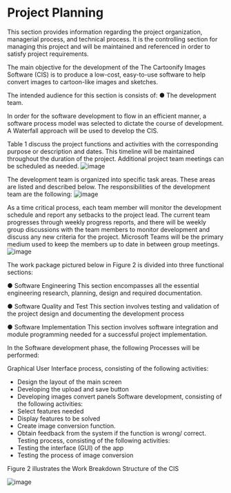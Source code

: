 # Project Planning
This section provides  information  regarding the  project  organization,  managerial  process, and technical  process.  It is the controlling section for managing this project and will be maintained and referenced in order to satisfy project requirements.

The main objective  for  the  development  of  the  The Cartoonify Images Software (CIS)  is to produce a low-cost, easy-to-use software to help convert images to cartoon-like images and sketches. 

The intended audience for this section is consists of: 
● The development team. 

In order for the software development to flow in an efficient manner, a software process model was selected to dictate  the  course  of development. A Waterfall approach will  be  used  to develop  the CIS.

Table 1 discuss the project functions and activities with the corresponding purpose or description  and  dates.  This  timeline  will  be  maintained  throughout  the duration  of  the  project. Additional project team meetings can be scheduled as needed.
![image](https://user-images.githubusercontent.com/80894743/123342652-bee3d880-d582-11eb-8ef4-24cce154510d.png)


The  development  team  is  organized  into  specific  task  areas.  These areas  are  listed  and described below. The responsibilities of the development team are the following: 
![image](https://user-images.githubusercontent.com/80894743/123342677-ce632180-d582-11eb-95d3-bc02fdfc7e24.png)

As a time critical process, each team member will monitor the development schedule and report any setbacks to the project lead. The current  team progresses through  weekly  progress  reports,  and  there  will  be  weekly group discussions with the team members to monitor development and discuss any new criteria for the project. Microsoft Teams  will be the primary medium used to keep the members up to date in between group meetings.
![image](https://user-images.githubusercontent.com/80894743/123342701-d9b64d00-d582-11eb-9084-120968e2504f.png)

The  work  package  pictured  below  in  Figure  2  is  divided into three functional sections: 

 ● Software Engineering This  section  encompasses  all  the  essential  engineering  research,  planning,  design  and required documentation. 

 ● Software Quality and Test This  section  involves  testing  and  validation  of  the  project  design  and  documenting  the development process 

 ● Software Implementation This section involves software integration and module programming needed for a successful project implementation. 


In the Software development phase, the following Processes will be performed:  

 Graphical User Interface process, consisting of the following activities: 
 - Design the layout of the main screen
 - Developing the upload and save button
 - Developing images convert panels 
 Software development, consisting of the following activities:
 - Select features needed
 - Display features to be solved
 - Create image conversion function.
 - Obtain feedback from the system if the function is wrong/ correct. 
Testing process, consisting of the following activities:
 - Testing the interface (GUI) of the app
 - Testing the process of image conversion 

Figure 2 illustrates the Work Breakdown Structure of the CIS

![image](https://user-images.githubusercontent.com/80894743/123342731-e8046900-d582-11eb-802c-dd378d31e9fe.png)
